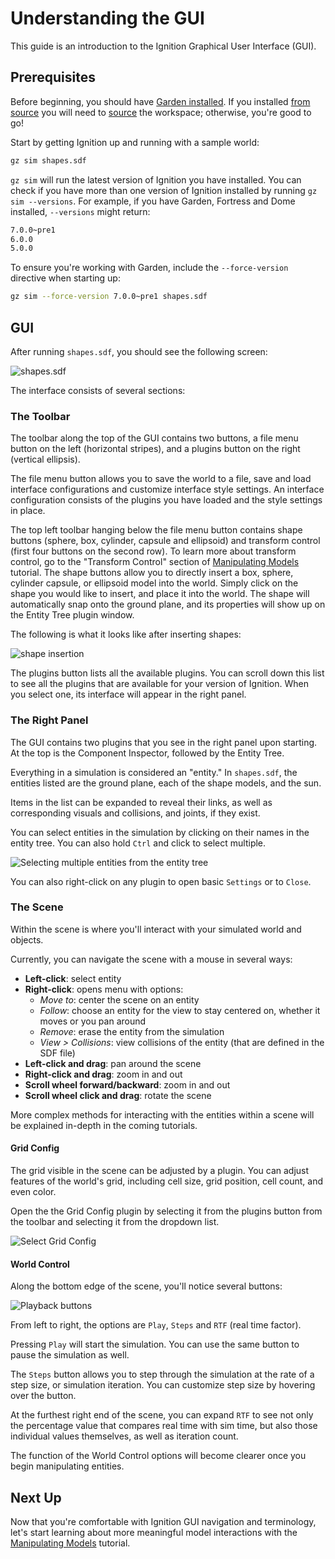 # Understanding the GUI

This guide is an introduction to the Ignition Graphical User Interface (GUI).

## Prerequisites

Before beginning, you should have [Garden installed](/docs/garden/install).
If you installed [from source](/docs/garden/install)
you will need to [source](/docs/garden/install_ubuntu_src#using-the-workspace) the workspace;
otherwise, you're good to go!

Start by getting Ignition up and running with a sample world:

```bash
gz sim shapes.sdf
```

`gz sim` will run the latest version of Ignition you have installed.
You can check if you have more than one version of Ignition installed by running `gz sim --versions`.
For example, if you have Garden, Fortress and Dome installed, `--versions` might return:

```bash
7.0.0~pre1
6.0.0
5.0.0
```

To ensure you're working with Garden, include the `--force-version` directive when starting up:

```bash
gz sim --force-version 7.0.0~pre1 shapes.sdf
```

## GUI

After running `shapes.sdf`, you should see the following screen:

![shapes.sdf](img/shapes.png)

The interface consists of several sections:

### The Toolbar

The toolbar along the top of the GUI contains two buttons, a file menu button on the left (horizontal stripes), and a plugins button on the right (vertical ellipsis).

The file menu button allows you to save the world to a file, save and load interface configurations and customize interface style settings.
An interface configuration consists of the plugins you have loaded and the style settings in place.

The top left toolbar hanging below the file menu button contains shape buttons (sphere, box, cylinder, capsule and ellipsoid) and transform control (first four buttons on the second row).
To learn more about transform control, go to the "Transform Control" section of [Manipulating Models](manipulating_models) tutorial.
The shape buttons allow you to directly insert a box, sphere, cylinder capsule, or ellipsoid model into the world.
Simply click on the shape you would like to insert, and place it into the world.
The shape will automatically snap onto the ground plane, and its properties will show up on the Entity Tree plugin window.

The following is what it looks like after inserting shapes:

![shape insertion](img/shape_insertion.png)

The plugins button lists all the available plugins.
You can scroll down this list to see all the plugins that are available for your version of Ignition.
When you select one, its interface will appear in the right panel.

### The Right Panel

The GUI contains two plugins that you see in the right panel upon starting.
At the top is the Component Inspector, followed by the Entity Tree.

Everything in a simulation is considered an "entity."
In `shapes.sdf`, the entities listed are the ground plane, each of the shape models, and the sun.

Items in the list can be expanded to reveal their links, as well as corresponding visuals and collisions, and joints, if they exist.

You can select entities in the simulation by clicking on their names in the entity tree.
You can also hold `Ctrl` and click to select multiple.

![Selecting multiple entities from the entity tree](img/entity_select.png)

You can also right-click on any plugin to open basic `Settings` or to `Close`.

### The Scene

Within the scene is where you'll interact with your simulated world and objects.

Currently, you can navigate the scene with a mouse in several ways:

* **Left-click**: select entity
* **Right-click**: opens menu with options:
  * *Move to*: center the scene on an entity
  * *Follow*: choose an entity for the view to  stay centered on, whether it moves or you pan around
  * *Remove*: erase the entity from the simulation
  * *View > Collisions*: view collisions of the entity (that are defined in the SDF file)
* **Left-click and drag**: pan around the scene
* **Right-click and drag**: zoom in and out
* **Scroll wheel forward/backward**: zoom in and out
* **Scroll wheel click and drag**: rotate the scene

More complex methods for interacting with the entities within a scene will be explained in-depth in the coming tutorials.

#### Grid Config

The grid visible in the scene can be adjusted by a plugin.
You can adjust features of the world's grid, including cell size, grid position, cell count, and even color.

Open the the Grid Config plugin by selecting it from the plugins button from the toolbar and selecting it from the dropdown list.

![Select Grid Config](img/grid_config.png)

#### World Control

Along the bottom edge of the scene, you'll notice several buttons:

![Playback buttons](img/playback.png)

From left to right, the options are `Play`, `Steps` and `RTF` (real time factor).

Pressing `Play` will start the simulation.
You can use the same button to pause the simulation as well.

The `Steps` button allows you to step through the simulation at the rate of a step size, or simulation iteration.
You can customize step size by hovering over the button.

At the furthest right end of the scene, you can expand `RTF` to see not only the percentage value that compares real time with sim time, but also those individual values themselves, as well as iteration count.

The function of the World Control options will become clearer once you begin manipulating entities.

## Next Up

Now that you're comfortable with Ignition GUI navigation and terminology, let's start learning about more meaningful model interactions with the [Manipulating Models](manipulating_models) tutorial.
